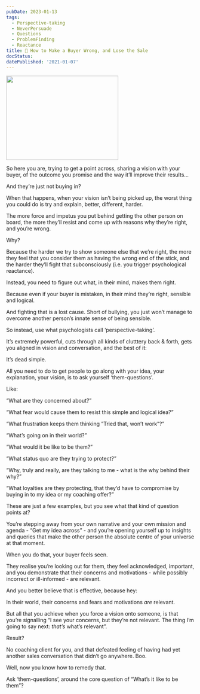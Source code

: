 ```yaml
---
pubDate: 2023-01-13
tags:
  - Perspective-taking
  - NeverPersuade
  - Questions
  - ProblemFinding
  - Reactance
title: 📄 How to Make a Buyer Wrong, and Lose the Sale
docStatus: 
datePublished: '2021-01-07'
---
```


<img class="size-medium wp-image-28041 alignleft" src="https://martinstellar.com/wp-content/uploads/2021/09/MartinStellar_Coaching_Illustrations-Empathy_perspective_sales-300x225.png" alt="" width="300" height="225" />

So here you are, trying to get a point across, sharing a vision with your buyer, of the outcome you promise and the way it’ll improve their results…

And they’re just not buying in?

When that happens, when your vision isn’t being picked up, the worst thing you could do is try and explain, better, different, harder.

The more force and impetus you put behind getting the other person on board, the more they’ll resist and come up with reasons why they’re right, and you’re wrong.

Why?

Because the harder we try to show someone else that we’re right, the more they feel that you consider them as having the wrong end of the stick, and the harder they’ll fight that subconsciously (i.e. you trigger psychological reactance).

Instead, you need to figure out what, in their mind, makes them right.

Because even if your buyer is mistaken, in their mind they’re right, sensible and logical.

And fighting that is a lost cause. Short of bullying, you just won’t manage to overcome another person’s innate sense of being sensible.

So instead, use what psychologists call ‘perspective-taking’.

It’s extremely powerful, cuts through all kinds of clutttery back & forth, gets you aligned in vision and conversation, and the best of it:

It’s dead simple.

All you need to do to get people to go along with your idea, your explanation, your vision, is to ask yourself ‘them-questions’.

Like:

“What are they concerned about?”

“What fear would cause them to resist this simple and logical idea?”

“What frustration keeps them thinking ”Tried that, won’t work”?”

“What’s going on in their world?”

“What would it be like to be them?”

“What status quo are they trying to protect?”

“Why, truly and really, are they talking to me - what is the why behind their why?”

“What loyalties are they protecting, that they’d have to compromise by buying in to my idea or my coaching offer?”

These are just a few examples, but you see what that kind of question points at?

You’re stepping away from your own narrative and your own mission and agenda - “Get my idea across” - and you’re opening yourself up to insights and queries that make the other person the absolute centre of your universe at that moment.

When you do that, your buyer feels seen.

They realise you’re looking out for them, they feel acknowledged, important, and you demonstrate that their concerns and motivations - while possibly incorrect or ill-informed - are relevant.

And you better believe that is effective, because hey:

In their world, their concerns and fears and motivations *are* relevant.

But all that you achieve when you force a vision onto someone, is that you’re signalling “I see your concerns, but they’re not relevant. The thing I’m going to say next: *that’s* what’s relevant”.

Result?

No coaching client for you, and that defeated feeling of having had yet another sales conversation that didn’t go anywhere. Boo.

Well, now you know how to remedy that.

Ask ‘them-questions’, around the core question of “What’s it like to be them”?
